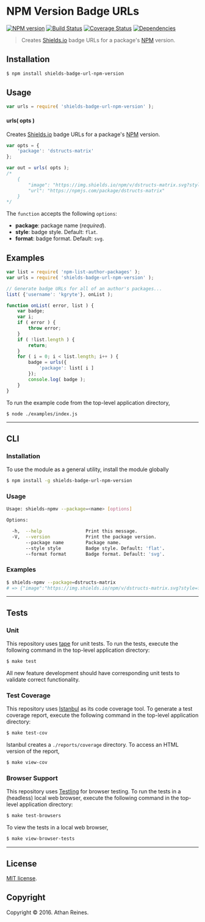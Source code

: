NPM Version Badge URLs
===
[![NPM version][npm-image]][npm-url] [![Build Status][build-image]][build-url] [![Coverage Status][coverage-image]][coverage-url] [![Dependencies][dependencies-image]][dependencies-url]

> Creates [Shields.io][shields] badge URLs for a package's [NPM][npm] version.


## Installation

``` bash
$ npm install shields-badge-url-npm-version
```


## Usage

``` javascript
var urls = require( 'shields-badge-url-npm-version' );
```

#### urls( opts )

Creates [Shields.io][shields] badge URLs for a package's [NPM][npm] version.

``` javascript
var opts = {
	'package': 'dstructs-matrix'
};

var out = urls( opts );
/*
	{
		"image": "https://img.shields.io/npm/v/dstructs-matrix.svg?style=flat",
		"url": "https://npmjs.com/package/dstructs-matrix"
	}
*/ 
```

The `function` accepts the following `options`:
*	__package__: package name (*required*).
*	__style__: badge style. Default: `flat`.
*	__format__: badge format. Default: `svg`.


## Examples

``` javascript
var list = require( 'npm-list-author-packages' );
var urls = require( 'shields-badge-url-npm-version' );

// Generate badge URLs for all of an author's packages...
list( {'username': 'kgryte'}, onList );

function onList( error, list ) {
	var badge;
	var i;
	if ( error ) {
		throw error;
	}
	if ( !list.length ) {
		return;
	}
	for ( i = 0; i < list.length; i++ ) {
		badge = urls({
			'package': list[ i ]
		});
		console.log( badge );
	}
}
```

To run the example code from the top-level application directory,

``` bash
$ node ./examples/index.js
```


---
## CLI

### Installation

To use the module as a general utility, install the module globally

``` bash
$ npm install -g shields-badge-url-npm-version
```


### Usage

``` bash
Usage: shields-npmv --package=<name> [options]

Options:

  -h,  --help                Print this message.
  -V,  --version             Print the package version.
       --package name        Package name.
       --style style         Badge style. Default: 'flat'.
       --format format       Badge format. Default: 'svg'.
```


### Examples

``` bash
$ shields-npmv --package=dstructs-matrix
# => {"image":"https://img.shields.io/npm/v/dstructs-matrix.svg?style=flat","url":"https://npmjs.com/package/dstructs-matrix"}
```


---
## Tests

### Unit

This repository uses [tape][tape] for unit tests. To run the tests, execute the following command in the top-level application directory:

``` bash
$ make test
```

All new feature development should have corresponding unit tests to validate correct functionality.


### Test Coverage

This repository uses [Istanbul][istanbul] as its code coverage tool. To generate a test coverage report, execute the following command in the top-level application directory:

``` bash
$ make test-cov
```

Istanbul creates a `./reports/coverage` directory. To access an HTML version of the report,

``` bash
$ make view-cov
```


### Browser Support

This repository uses [Testling][testling] for browser testing. To run the tests in a (headless) local web browser, execute the following command in the top-level application directory:

``` bash
$ make test-browsers
```

To view the tests in a local web browser,

``` bash
$ make view-browser-tests
```

<!-- [![browser support][browsers-image]][browsers-url] -->


---
## License

[MIT license](http://opensource.org/licenses/MIT).


## Copyright

Copyright &copy; 2016. Athan Reines.


[npm-image]: http://img.shields.io/npm/v/shields-badge-url-npm-version.svg
[npm-url]: https://npmjs.org/package/shields-badge-url-npm-version

[build-image]: http://img.shields.io/travis/kgryte/shields-badge-url-npm-version/master.svg
[build-url]: https://travis-ci.org/kgryte/shields-badge-url-npm-version

[coverage-image]: https://img.shields.io/codecov/c/github/kgryte/shields-badge-url-npm-version/master.svg
[coverage-url]: https://codecov.io/github/kgryte/shields-badge-url-npm-version?branch=master

[dependencies-image]: http://img.shields.io/david/kgryte/shields-badge-url-npm-version.svg
[dependencies-url]: https://david-dm.org/kgryte/shields-badge-url-npm-version

[dev-dependencies-image]: http://img.shields.io/david/dev/kgryte/shields-badge-url-npm-version.svg
[dev-dependencies-url]: https://david-dm.org/dev/kgryte/shields-badge-url-npm-version

[github-issues-image]: http://img.shields.io/github/issues/kgryte/shields-badge-url-npm-version.svg
[github-issues-url]: https://github.com/kgryte/shields-badge-url-npm-version/issues

[tape]: https://github.com/substack/tape
[istanbul]: https://github.com/gotwarlost/istanbul
[testling]: https://ci.testling.com
[npm]: https://npmjs.com
[shields]: http://shields.io/
